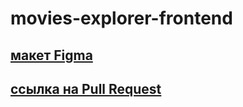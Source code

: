 # movies-explorer-frontend

## [макет Figma](https://disk.yandex.ru/d/dSSnXljFdDOPvQ)

## [ссылка на Pull Request](https://github.com/HeikkeB/movies-explorer-frontend/pull/2)